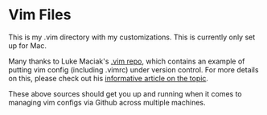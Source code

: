 # Vim Files

This is my .vim directory with my customizations. This is currently only set up for Mac.

Many thanks to Luke Maciak's [.vim repo](https://github.com/maciakl/.vim), which contains an example of putting vim config (including .vimrc) under version control. For more details on this, please check out his [informative article on the topic](http://www.terminally-incoherent.com/blog/2012/03/12/putting-your-vim-files-under-version-control/).

These above sources should get you up and running when it comes to managing vim configs via Github across multiple machines.
